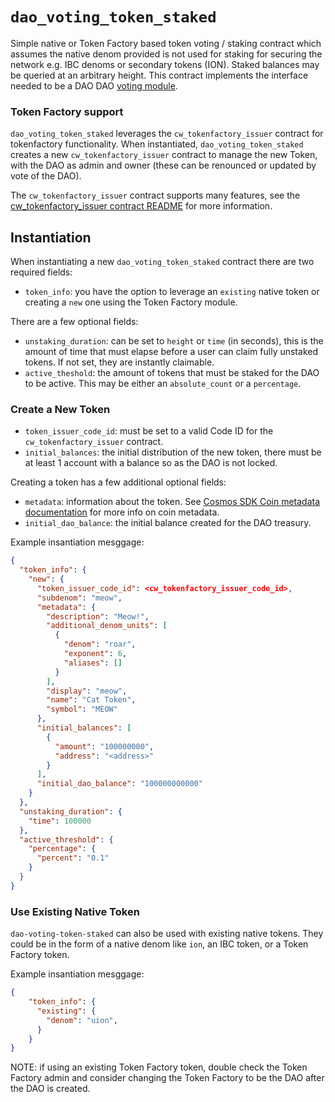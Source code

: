 # `dao_voting_token_staked`

Simple native or Token Factory based token voting / staking contract which assumes the native denom provided is not used for staking for securing the network e.g. IBC denoms or secondary tokens (ION). Staked balances may be queried at an arbitrary height. This contract implements the interface needed to be a DAO DAO [voting module](https://github.com/DA0-DA0/dao-contracts/wiki/DAO-DAO-Contracts-Design#the-voting-module).

### Token Factory support
`dao_voting_token_staked` leverages the `cw_tokenfactory_issuer` contract for tokenfactory functionality. When instantiated, `dao_voting_token_staked` creates a new `cw_tokenfactory_issuer` contract to manage the new Token, with the DAO as admin and owner (these can be renounced or updated by vote of the DAO).

The `cw_tokenfactory_issuer` contract supports many features, see the [cw_tokenfactory_issuer contract README](../../external/cw-tokenfactory-issuer/README.md) for more information.

## Instantiation
When instantiating a new `dao_voting_token_staked` contract there are two required fields:
- `token_info`: you have the option to leverage an `existing` native token or creating a `new` one using the Token Factory module.

There are a few optional fields:
- `unstaking_duration`: can be set to `height` or `time` (in seconds), this is the amount of time that must elapse before a user can claim fully unstaked tokens. If not set, they are instantly claimable.
- `active_theshold`: the amount of tokens that must be staked for the DAO to be active. This may be either an `absolute_count` or a `percentage`.

### Create a New Token
- `token_issuer_code_id`: must be set to a valid Code ID for the `cw_tokenfactory_issuer` contract.
- `initial_balances`: the initial distribution of the new token, there must be at least 1 account with a balance so as the DAO is not locked.

Creating a token has a few additional optional fields:
- `metadata`: information about the token. See [Cosmos SDK Coin metadata documentation](https://docs.cosmos.network/main/architecture/adr-024-coin-metadata) for more info on coin metadata.
- `initial_dao_balance`: the initial balance created for the DAO treasury. 

Example insantiation mesggage:
``` json
{
  "token_info": {
    "new": {
      "token_issuer_code_id": <cw_tokenfactory_issuer_code_id>,
      "subdenom": "meow",
      "metadata": {
        "description": "Meow!",
        "additional_denom_units": [
          {
            "denom": "roar",
            "exponent": 6,
            "aliases": []
          }
        ],
        "display": "meow",
        "name": "Cat Token",
        "symbol": "MEOW"
      },
      "initial_balances": [
        {
          "amount": "100000000",
          "address": "<address>"
        }
      ],
      "initial_dao_balance": "100000000000"
    }
  },
  "unstaking_duration": {
    "time": 100000
  },
  "active_threshold": {
    "percentage": {
      "percent": "0.1"
    }
  }
}
```

### Use Existing Native Token
`dao-voting-token-staked` can also be used with existing native tokens. They could be in the form of a native denom like `ion`, an IBC token, or a Token Factory token.

Example insantiation mesggage:

``` json
{
    "token_info": {
      "existing": {
        "denom": "uion",
      }
    }
}
```

NOTE: if using an existing Token Factory token, double check the Token Factory admin and consider changing the Token Factory to be the DAO after the DAO is created.

